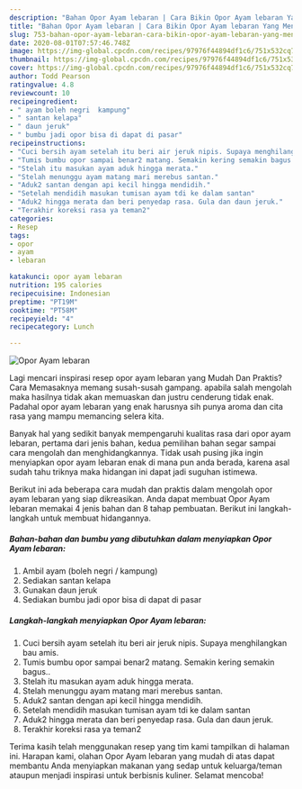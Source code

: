 ```yaml
---
description: "Bahan Opor Ayam lebaran | Cara Bikin Opor Ayam lebaran Yang Menggugah Selera"
title: "Bahan Opor Ayam lebaran | Cara Bikin Opor Ayam lebaran Yang Menggugah Selera"
slug: 753-bahan-opor-ayam-lebaran-cara-bikin-opor-ayam-lebaran-yang-menggugah-selera
date: 2020-08-01T07:57:46.748Z
image: https://img-global.cpcdn.com/recipes/97976f44894df1c6/751x532cq70/opor-ayam-lebaran-foto-resep-utama.jpg
thumbnail: https://img-global.cpcdn.com/recipes/97976f44894df1c6/751x532cq70/opor-ayam-lebaran-foto-resep-utama.jpg
cover: https://img-global.cpcdn.com/recipes/97976f44894df1c6/751x532cq70/opor-ayam-lebaran-foto-resep-utama.jpg
author: Todd Pearson
ratingvalue: 4.8
reviewcount: 10
recipeingredient:
- " ayam boleh negri  kampung"
- " santan kelapa"
- " daun jeruk"
- " bumbu jadi opor bisa di dapat di pasar"
recipeinstructions:
- "Cuci bersih ayam setelah itu beri air jeruk nipis. Supaya menghilangkan bau amis."
- "Tumis bumbu opor sampai benar2 matang. Semakin kering semakin bagus.."
- "Stelah itu masukan ayam aduk hingga merata."
- "Stelah menunggu ayam matang mari merebus santan."
- "Aduk2 santan dengan api kecil hingga mendidih."
- "Setelah mendidih masukan tumisan ayam tdi ke dalam santan"
- "Aduk2 hingga merata dan beri penyedap rasa. Gula dan daun jeruk."
- "Terakhir koreksi rasa ya teman2"
categories:
- Resep
tags:
- opor
- ayam
- lebaran

katakunci: opor ayam lebaran 
nutrition: 195 calories
recipecuisine: Indonesian
preptime: "PT19M"
cooktime: "PT58M"
recipeyield: "4"
recipecategory: Lunch

---
```



![Opor Ayam lebaran](https://img-global.cpcdn.com/recipes/97976f44894df1c6/751x532cq70/opor-ayam-lebaran-foto-resep-utama.jpg)

Lagi mencari inspirasi resep opor ayam lebaran yang Mudah Dan Praktis? Cara Memasaknya memang susah-susah gampang. apabila salah mengolah maka hasilnya tidak akan memuaskan dan justru cenderung tidak enak. Padahal opor ayam lebaran yang enak harusnya sih punya aroma dan cita rasa yang mampu memancing selera kita.



Banyak hal yang sedikit banyak mempengaruhi kualitas rasa dari opor ayam lebaran, pertama dari jenis bahan, kedua pemilihan bahan segar sampai cara mengolah dan menghidangkannya. Tidak usah pusing jika ingin menyiapkan opor ayam lebaran enak di mana pun anda berada, karena asal sudah tahu triknya maka hidangan ini dapat jadi suguhan istimewa.


Berikut ini ada beberapa cara mudah dan praktis dalam mengolah opor ayam lebaran yang siap dikreasikan. Anda dapat membuat Opor Ayam lebaran memakai 4 jenis bahan dan 8 tahap pembuatan. Berikut ini langkah-langkah untuk membuat hidangannya.

<!--inarticleads1-->

##### Bahan-bahan dan bumbu yang dibutuhkan dalam menyiapkan Opor Ayam lebaran:

1. Ambil  ayam (boleh negri / kampung)
1. Sediakan  santan kelapa
1. Gunakan  daun jeruk
1. Sediakan  bumbu jadi opor bisa di dapat di pasar




<!--inarticleads2-->

##### Langkah-langkah menyiapkan Opor Ayam lebaran:

1. Cuci bersih ayam setelah itu beri air jeruk nipis. Supaya menghilangkan bau amis.
1. Tumis bumbu opor sampai benar2 matang. Semakin kering semakin bagus..
1. Stelah itu masukan ayam aduk hingga merata.
1. Stelah menunggu ayam matang mari merebus santan.
1. Aduk2 santan dengan api kecil hingga mendidih.
1. Setelah mendidih masukan tumisan ayam tdi ke dalam santan
1. Aduk2 hingga merata dan beri penyedap rasa. Gula dan daun jeruk.
1. Terakhir koreksi rasa ya teman2




Terima kasih telah menggunakan resep yang tim kami tampilkan di halaman ini. Harapan kami, olahan Opor Ayam lebaran yang mudah di atas dapat membantu Anda menyiapkan makanan yang sedap untuk keluarga/teman ataupun menjadi inspirasi untuk berbisnis kuliner. Selamat mencoba!
